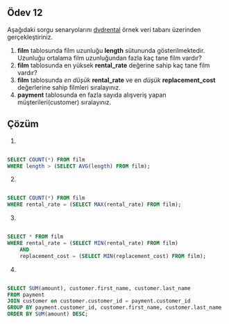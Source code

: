 ## Ödev 12

Aşağıdaki sorgu senaryolarını [dvdrental](https://www.postgresqltutorial.com/wp-content/uploads/2019/05/dvdrental.zip) örnek veri tabanı üzerinden gerçekleştiriniz.

1. **film** tablosunda film uzunluğu **length** sütununda gösterilmektedir. Uzunluğu ortalama film uzunluğundan fazla kaç tane film vardır?
2. **film** tablosunda en yüksek **rental_rate** değerine sahip kaç tane film vardır?
3. **film** tablosunda *en düşük* **rental_rate** ve en *düşük* **replacement_cost** değerlerine sahip filmleri sıralayınız.
4. **payment** tablosunda en fazla sayıda alışveriş yapan müşterileri(customer) sıralayınız.

## Çözüm

1. 
``` sql

SELECT COUNT(*) FROM film
WHERE length > (SELECT AVG(length) FROM film);

```

2. 
``` sql

SELECT COUNT(*) FROM film
WHERE rental_rate = (SELECT MAX(rental_rate) FROM film);

```

3. 
``` sql

SELECT * FROM film
WHERE rental_rate = (SELECT MIN(rental_rate) FROM film)
	AND 
	replacement_cost = (SELECT MIN(replacement_cost) FROM film);

```

4. 
``` sql

SELECT SUM(amount), customer.first_name, customer.last_name
FROM payment
JOIN customer on customer.customer_id = payment.customer_id
GROUP BY payment.customer_id, customer.first_name, customer.last_name
ORDER BY SUM(amount) DESC;

```